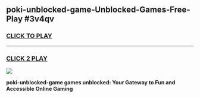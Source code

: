 
## poki-unblocked-game-Unblocked-Games-Free-Play #3v4qv
<h3>
<a href="https://us.freeplayer.one?title=poki-unblocked-game&ref=9M">CLICK TO PLAY</a></h3>
<hr>

<h3>
<a href="https://us.freeplayer.one?title=poki-unblocked-game&ref=9M">CLICK 2 PLAY</a>
  
</h3>

<a href="https://us.freeplayer.one?title=poki-unblocked-game&ref=9M"><img src="https://clearcache.store/games.png"></a>


**poki-unblocked-game games unblocked: Your Gateway to Fun and Accessible Online Gaming**

